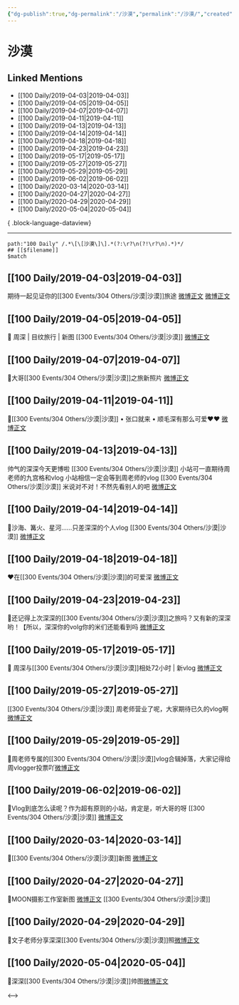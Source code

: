```yaml
---
{"dg-publish":true,"dg-permalink":"/沙漠","permalink":"/沙漠/","created":"2023-03-07T20:31:05.000+08:00","updated":"2023-08-24T19:41:28.726+08:00"}
---
```


# 沙漠

## Linked Mentions
- [[100 Daily/2019-04-03\|2019-04-03]]
- [[100 Daily/2019-04-05\|2019-04-05]]
- [[100 Daily/2019-04-07\|2019-04-07]]
- [[100 Daily/2019-04-11\|2019-04-11]]
- [[100 Daily/2019-04-13\|2019-04-13]]
- [[100 Daily/2019-04-14\|2019-04-14]]
- [[100 Daily/2019-04-18\|2019-04-18]]
- [[100 Daily/2019-04-23\|2019-04-23]]
- [[100 Daily/2019-05-17\|2019-05-17]]
- [[100 Daily/2019-05-27\|2019-05-27]]
- [[100 Daily/2019-05-29\|2019-05-29]]
- [[100 Daily/2019-06-02\|2019-06-02]]
- [[100 Daily/2020-03-14\|2020-03-14]]
- [[100 Daily/2020-04-27\|2020-04-27]]
- [[100 Daily/2020-04-29\|2020-04-29]]
- [[100 Daily/2020-05-04\|2020-05-04]]

{ .block-language-dataview}

---

```expander
path:"100 Daily" /.*\[\[沙漠\]\].*(?:\r?\n(?!\r?\n).*)*/
## [[$filename]]
$match
```
## [[100 Daily/2019-04-03\|2019-04-03]]
期待一起见证你的[[300 Events/304 Others/沙漠\|沙漠]]旅途
[微博正文](https://m.weibo.cn/6466290670/4357076702532530)
[微博正文](https://m.weibo.cn/6466290670/4356942019363408)
## [[100 Daily/2019-04-05\|2019-04-05]]
🎵 周深 | 目纹旅行 | 新图 [[300 Events/304 Others/沙漠\|沙漠]]
[微博正文](https://m.weibo.cn/6466290670/4357714714995122)
## [[100 Daily/2019-04-07\|2019-04-07]]
🌿大哥[[300 Events/304 Others/沙漠\|沙漠]]之旅新照片 [微博正文](https://weibo.com/6466290670/HoxQzxSUv)

## [[100 Daily/2019-04-11\|2019-04-11]]
🎵[[300 Events/304 Others/沙漠\|沙漠]] • 张口就来 • 顺毛深有那么可爱❤️❤️
[微博正文](https://m.weibo.cn/6466290670/4359990220869441)
## [[100 Daily/2019-04-13\|2019-04-13]]
帅气的深深今天更博啦 [[300 Events/304 Others/沙漠\|沙漠]]
小站可一直期待周老师的九宫格和vlog
[](https://m.weibo.cn/1736988591/4360619371022501)
小站相信一定会等到周老师的vlog [[300 Events/304 Others/沙漠\|沙漠]]
米说对不对！不然先看别人的吧
[微博正文](https://m.weibo.cn/6466290670/4360652237546152)
## [[100 Daily/2019-04-14\|2019-04-14]]
🌿沙海、篝火、星河……只差深深的个人vlog [[300 Events/304 Others/沙漠\|沙漠]]
[微博正文](https://m.weibo.cn/6466290670/4361107360986286)
## [[100 Daily/2019-04-18\|2019-04-18]]
❤️在[[300 Events/304 Others/沙漠\|沙漠]]的可爱深
[微博正文](https://m.weibo.cn/6466290670/4362514969616486)

## [[100 Daily/2019-04-23\|2019-04-23]]
🌿还记得上次深深的[[300 Events/304 Others/沙漠\|沙漠]]之旅吗？又有新的深深哟！【所以，深深你的volg你的米们还能看到吗
[微博正文](https://m.weibo.cn/6466290670/4364370395383779)
## [[100 Daily/2019-05-17\|2019-05-17]]
🎵 周深与[[300 Events/304 Others/沙漠\|沙漠]]相处72小时 | 新vlog
[微博正文](https://m.weibo.cn/6466290670/4372955045481979)
## [[100 Daily/2019-05-27\|2019-05-27]]
[[300 Events/304 Others/沙漠\|沙漠]]
周老师营业了呢，大家期待已久的vlog啊[微博正文](https://m.weibo.cn/6466290670/4376561920229296)
## [[100 Daily/2019-05-29\|2019-05-29]]
🌟周老师专属的[[300 Events/304 Others/沙漠\|沙漠]]vlog合辑掉落，大家记得给周vlogger投票吖[微博正文](https://m.weibo.cn/6466290670/4377358485989110)
## [[100 Daily/2019-06-02\|2019-06-02]]
🐰Vlog到底怎么读呢？作为超有原则的小站，肯定是，听大哥的呀 [[300 Events/304 Others/沙漠\|沙漠]]
[微博正文](https://m.weibo.cn/6466290670/4378723983715005)

## [[100 Daily/2020-03-14\|2020-03-14]]
💫[[300 Events/304 Others/沙漠\|沙漠]]新图 [微博正文](https://m.weibo.cn/6466290670/4482339726245912)
## [[100 Daily/2020-04-27\|2020-04-27]]
🎵MOON摄影工作室新图 [微博正文](https://m.weibo.cn/6466290670/4498269574713570) [[300 Events/304 Others/沙漠\|沙漠]]

## [[100 Daily/2020-04-29\|2020-04-29]]
🌿文子老师分享深深[[300 Events/304 Others/沙漠\|沙漠]]照[微博正文](https://m.weibo.cn/6466290670/4499114811625121)
## [[100 Daily/2020-05-04\|2020-05-04]]
🎵深深[[300 Events/304 Others/沙漠\|沙漠]]帅图[微博正文](https://m.weibo.cn/6466290670/4500953375573206)

<-->